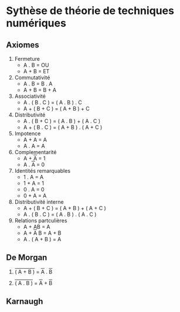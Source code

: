 # Sythèse de théorie de techniques numériques

## Axiomes

1) Fermeture
    * A . B = OU
    * A + B = ET
2) Commutativité
    * A . B = B . A
    * A + B = B + A
3) Associativité
    * A . ( B . C ) = ( A . B ) . C
    * A + ( B + C ) = ( A + B ) + C
4) Distributivité
    * A . ( B + C ) = ( A . B ) + ( A . C )
    * A + ( B . C ) = ( A + B ) . ( A + C ) 
5) Impotence
    * A + A = A
    * A . A = A
6) Complementarité
    * A + <span style="text-decoration:overline">A</span> = 1
    * A . <span style="text-decoration:overline">A</span> = 0
7) Identités remarquables
    * 1 . A = A
    * 1 + A = 1
    * 0 . A = 0
    * 0 + A = A
8) Distributivité interne
    * A + ( B + C ) = ( A + B ) + ( A + C )
    * A . ( B . C ) = ( A . B ) . ( A . C )
9) Relations partculières
    * A + AB = A
    * A + <span style="text-decoration:overline">A</span> B = A + B
    * A . ( A + B ) = A

## De Morgan 

1) <span style="text-decoration:overline">( A + B )</span> = <span style="text-decoration:overline">A</span> . <span style="text-decoration:overline">B</span>

2) <span style="text-decoration:overline">( A . B )</span> = <span style="text-decoration:overline">A</span> + <span style="text-decoration:overline">B</span>

## Karnaugh